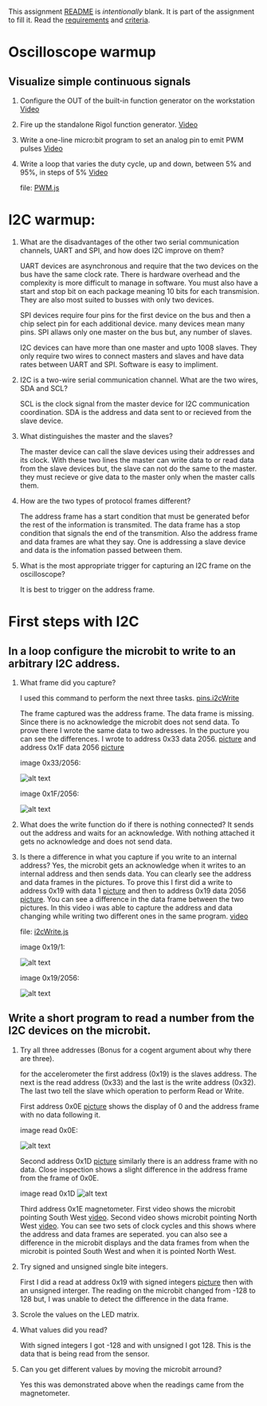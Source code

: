 This assignment [README](README.md) is _intentionally_ blank. It is part of the assignment to fill it. Read the [requirements](requirements.md) and [criteria](criteria.md).

# Oscilloscope warmup

## Visualize simple continuous signals

1. Configure the OUT of the built-in function generator on the workstation
  [Video](https://drive.google.com/open?id=1KaVA-8ODM3Nq4mszeLmeU4ybDzrl-X06)
  
2. Fire up the standalone Rigol function generator.
  [Video](https://drive.google.com/open?id=1KbOLyCi8Whs5TwbCIVZ05xRh6Tswb3WI)
  
3. Write a one-line micro:bit program to set an analog pin to emit PWM pulses
  [Video](https://drive.google.com/open?id=1L1lBcZV-wYVSt4BwrvFeOQ2wgPvMRI_d)
  
4. Write a loop that varies the duty cycle, up and down, between 5% and 95%, in steps of 5%
  [Video](https://drive.google.com/open?id=1K3JJoz3r66mBR8rAS8xY1Wm9DV71DDp8)
  
    file: [PWM.js](https://github.com/Introduction-to-Computer-Engineering/final-project-assignment-8-week-13-vincefeil/blob/master/PWM.js)
  
  

# I2C warmup:

1. What are the disadvantages of the other two serial communication channels, UART and SPI, and how does I2C improve on them?

   UART devices are asynchronous and require that the two devices on the bus have the same clock rate. There is hardware overhead and      the complexity is more difficult to manage in software. You must also have a start and stop bit on each package meaning 10 bits for      each transmision. They are also most suited to busses with only two devices.
   
   SPI devices require four pins for the first device on the bus and then a chip select pin for each additional device. many devices        mean many pins. SPI allaws only one master on the bus but, any number of slaves.
   
   I2C devices can have more than one master and upto 1008 slaves. They only require two wires to connect masters and slaves and have      data rates between UART and SPI. Software is easy to impliment.


2. I2C is a two-wire serial communication channel. What are the two wires, SDA and SCL?

    SCL is the clock signal from the master device for I2C communication coordination. SDA is the address and data sent to or recieved       from the slave device.
  
3. What distinguishes the master and the slaves?

    The master device can call the slave devices using their addresses and its clock. With these two lines the master can write data to     or  read data from the slave devices but, the slave can not do the same to the master. they must recieve or give data to the master     only when the master calls them.
    
 4. How are the two types of protocol frames different?
 
    The address frame has a start condition that must be generated befor the rest of the information is transmited. The data frame has a     stop condition that signals the end of the transmition. Also the address frame and data frames are what they say. One is addressing     a slave device and data is the infomation passed between them.
 
 5. What is the most appropriate trigger for capturing an I2C frame on the oscilloscope?
 
    It is best to trigger on the address frame. 
    
 # First steps with I2C
 
 ## In a loop configure the microbit to write to an arbitrary I2C address.
 
 1. What frame did you capture? 
 
    I used this command to perform the next three tasks. [pins.i2cWrite](https://makecode.microbit.org/reference/pins/i2c-write-number)
 
    The frame captured was the address frame. The data frame is missing. Since there is no acknowledge the microbit does not send data.     To prove there I wrote the same data to two adresses. In the pucture you can see the differences. I wrote to address 0x33               data 2056. [picture](https://drive.google.com/open?id=1MO4j2DVavOOopLI2WoWB74jDm51NRnnz) and address 0x1F data 2056 
    [picture](https://drive.google.com/open?id=1MX87x9fjfo8W_xH09E54W0coafCq9GV1)
    
    image 0x33/2056:
    
    ![alt text](https://github.com/Introduction-to-Computer-Engineering/final-project-assignment-8-week-13-vincefeil/blob/master/i2cWrite0x332056.jpg)
    
    image 0x1F/2056:
    
    ![alt text](https://github.com/Introduction-to-Computer-Engineering/final-project-assignment-8-week-13-vincefeil/blob/master/i2cWrite0x1F2056.jpg)
    
    
    
 2. What does the write function do if there is nothing connected? It sends out the address and waits for an acknowledge. With nothing       attached it gets no acknowledge and does not send data.
 
 3. Is there a difference in what you capture if you write to an internal address? Yes, the microbit gets an acknowledge when it writes     to an internal address and then sends data. You can clearly see the address and data frames in the pictures. To prove this I first       did a write to address 0x19 with data 1 [picture](https://drive.google.com/open?id=1N7hwyeswLbazN_a0vw7XtoMJg4U0DY1G) and then to       address 0x19 data 2056 [picture](https://drive.google.com/open?id=1Miwu5Cjre_zt5eFwpb7wNkC4e4HAYzo3). You can see a difference in       the data frame between the two pictures. In this video i was able to capture the address and data changing while writing two             different ones in the same program. [video](https://drive.google.com/open?id=1P7KaY7ZxxqpQao7aZr4rb67UnLp4D58z)
 
    file: [i2cWrite.js](https://github.com/Introduction-to-Computer-Engineering/final-project-assignment-8-week-13-vincefeil/blob/master/i2cWrite.js)
 
    image 0x19/1:
    
    ![alt text](https://github.com/Introduction-to-Computer-Engineering/final-project-assignment-8-week-13-vincefeil/blob/master/i2cWrite0x191.jpg)
    
    image 0x19/2056:
    
    ![alt text](https://github.com/Introduction-to-Computer-Engineering/final-project-assignment-8-week-13-vincefeil/blob/master/i2cWrite0x192056.jpg)
    
 ## Write a short program to read a number from the I2C devices on the microbit.
 
 1. Try all three addresses (Bonus for a cogent argument about why there are three).
 
    for the accelerometer the first address (0x19) is the slaves address. The next is the read address (0x33) and the last is the write     address (0x32). The last two tell the slave which operation to perform Read or Write. 
    
    First address 0x0E [picture](https://drive.google.com/open?id=1OolMzt1V4nY5k_4U_ISafdRlsphSBaD5) shows the display of 0 and the         address frame with no data following it.
    
    image read 0x0E:
    
    ![alt text](https://github.com/Introduction-to-Computer-Engineering/final-project-assignment-8-week-13-vincefeil/blob/master/i2cRead0x0E.jpg)
    
    Second address 0x1D [picture](https://drive.google.com/open?id=1OREOn6xoAd49MGPnvXb3J7_Of0VDhs6H) similarly there is an address         frame with no data. Close inspection shows a slight difference in the address frame from the frame of 0x0E.
    
    image read 0x1D
    ![alt text](https://github.com/Introduction-to-Computer-Engineering/final-project-assignment-8-week-13-vincefeil/blob/master/i2cRead0x1D.jpg)
    
    Third address 0x1E magnetometer. First video shows the microbit pointing South West 
    [video](https://drive.google.com/open?id=1OEdO2dAZcdWf63bwZICcT_USobOLy1Ax). Second video shows microbit pointing North West 
    [video](https://drive.google.com/open?id=1OFdYA520tmhLvIPZZNfp18_QBmCQAG1W). You can see two sets of clock cycles and this shows         where the address and data frames are seperated. you can also see a difference in the microbit displays and the data frames from         when the microbit is pointed South West and when it is pointed North West.
    
 2. Try signed and unsigned single bite integers.
 
    First I did a read at address 0x19 with signed integers 
    [picture](https://drive.google.com/open?id=1OOxYeCEbrIfCNzfROyCzDXBW15-LJPtx) then with an unsigned interger. The reading on the         microbit changed from -128 to 128 but, I was unable to detect the difference in the data frame.
    
3. Scrole the values on the LED matrix.

4. What values did you read?

   With signed integers I got -128 and with unsigned I got 128. This is the data that is being read from the sensor.
   
5. Can you get different values by moving the microbit arround?

   Yes this was demonstrated above when the readings came from the magnetometer.
